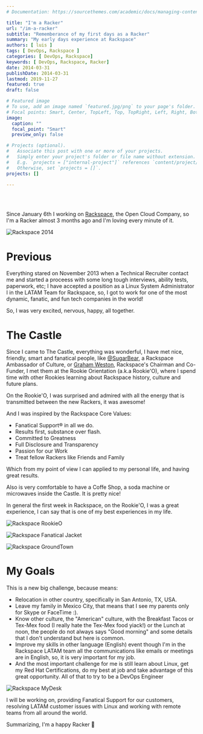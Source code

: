 ```yaml
---
# Documentation: https://sourcethemes.com/academic/docs/managing-content/

title: "I'm a Racker"
url: "/im-a-racker"
subtitle: "Rememberance of my first days as a Racker"
summary: "My early days experience at Rackspace"
authors: [ luis ]
tags: [ DevOps, Rackspace ]
categories: [ DevOps, Rackspace]
keywords: [ DevOps, Rackspace, Racker]
date: 2014-03-31
publishDate: 2014-03-31
lastmod: 2019-11-27
featured: true
draft: false

# Featured image
# To use, add an image named `featured.jpg/png` to your page's folder.
# Focal points: Smart, Center, TopLeft, Top, TopRight, Left, Right, BottomLeft, Bottom, BottomRight.
image:
  caption: ""
  focal_point: "Smart"
  preview_only: false

# Projects (optional).
#   Associate this post with one or more of your projects.
#   Simply enter your project's folder or file name without extension.
#   E.g. `projects = ["internal-project"]` references `content/project/deep-learning/index.md`.
#   Otherwise, set `projects = []`.
projects: []

---
```

<br/>
<br/>

Since January 6th I working on [Rackspace](http://www.rackspace.com/), the Open Cloud Company, so I'm a Racker almost 3 months ago and I'm loving every minute of it.

![Rackspace 2014](/img/posts/im-a-racker/Rackspace_2014.jpg)

# Previous

Everything stared on November 2013 when a Technical Recruiter contact me and started a proceess with some long tough interviews, ability tests, paperwork, etc; I have accepted a position as a Linux System Administrator I in the LATAM Team for Rackspace, so, I got to work for one of the most dynamic, fanatic, and fun tech companies in the world!

So, I was very excited, nervous, happy, all together.

# The Castle

Since I came to The Castle, everything was wonderful, I have met nice, friendly, smart and fanatical people, like [@SugarBear](https://twitter.com/rackersugarbear), a Rackspace Ambassador of Culture, or [Graham Weston](https://twitter.com/gweston), Rackspace's Chairman and Co-Funder, I met them at the Rookie Orientation (a.k.a Rookie'O), where I spend time with other Rookies learning about Rackspace history, culture and future plans.
  
On the Rookie'O, I was surprised and admired with all the energy that is transmitted between the new Rackers, it was awesome!
  
And I was inspired by the Rackspace Core Values:

- Fanatical Support® in all we do.
- Results first, substance over flash.
- Committed to Greatness
- Full Disclosure and Transparency
- Passion for our Work
- Treat fellow Rackers like Friends and Family

Which from my point of view I can applied to my personal life, and having great results.
  
Also is very comfortable to have a Coffe Shop, a soda machine or microwaves inside the Castle. It is pretty nice!
  
In general the first week in Rackspace, on the Rookie'O, I was a great experience, I can say that is one of my best experiences in my life.

![Rackspace RookieO](/img/posts/im-a-racker/Rackspace_RookieO.jpg)

![Rackspace Fanatical Jacket](/img/posts/im-a-racker/Rackspace_FuelStation.jpg)

![Rackspace GroundTown](/img/posts/im-a-racker/Rackspace_Slide.jpg)

# My Goals

This is a new big challenge, because means:

- Relocation in other country, specifically in San Antonio, TX, USA.
- Leave my family in Mexico City, that means that I see my parents only for Skype or FaceTime :).
- Know other culture, the "American" culture, with the Breakfast Tacos or Tex-Mex food (I really hate the Tex-Mex food yiack!) or the Lunch at noon, the people do not always says "Good morning" and some details that I don't understand but here is common.
- Improve my skills in other language (English) event though I'm in the Rackspace LATAM team all the communications like emails or meetings are in English, so, it is very important for my job.
- And the most important challenge for me is still learn about Linux, get my Red Hat Certifications, do my best at job and take advantage of this great opportunity. All of that to try to be a DevOps Engineer


![Rackspace MyDesk](/img/posts/im-a-racker/Rackspace_MyDesk.jpg)

I will be working on, providing Fanatical Support for our customers, resolving LATAM customer issues with Linux and working with remote teams from all around the world.

Summarizing, I'm a happy Racker 🙂
